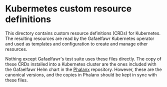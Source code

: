 Kubermetes custom resource definitions
======================================

This directory contains custom resource definitions (CRDs) for Kubernetes.
The resulting resources are read by the Gafaelfawr Kubernetes operator and used as templates and configuration to create and manage other resources.

Nothing except Gafaelfawr's test suite uses these files directly.
The copy of these CRDs installed into a Kubernetes cluster are the ones included with the Gafaelfawr Helm chart in the [Phalanx](https://phalanx.lsst.io/) repository.
However, these are the canonical versions, and the copies in Phalanx should be kept in sync with these files.
